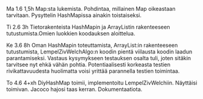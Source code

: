 
Ma 1.6 1,5h Map:sta lukemista. Pohdintaa, millainen Map oikeastaan tarvitaan. Pysyttelin HashMapissa ainakin toistaiseksi.

Ti 2.6 3h Tietorakenteista HashMapin ja ArrayListin rakenteeseen tutustumista.Omien luokkien koodauksen aloittelua.

Ke 3.6 8h Oman HashMapin toteuttamista, ArrayList:in rakenteeseen tutustumista, LempelZivWelchAlgo:n koodin pientä viilausta koodin laadun parantamiseksi. Vastaus kysymykseen testauksen osalta tuli, joten sitäkin tarvitsee nyt ehkä vähän pohtia. Potentiaalisesti korkeasta testien rivikattavuudesta huolimatta voisi yrittää parannella testien toimintaa.

To 4.6 4+xh DiyHashMap toimii, implementoitu LempelZivWelchiin. Näyttäisi toimivan. Jacoco hajosi taas kerran. Dokumentaatiota.



